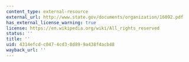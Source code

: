 ```yaml
---
content_type: external-resource
external_url: http://www.state.gov/documents/organization/16092.pdf
has_external_license_warning: true
license: https://en.wikipedia.org/wiki/All_rights_reserved
status: ''
title: ''
uid: 4314efcd-c047-4cd3-8d89-9a438f4acb48
wayback_url: ''
---
```

